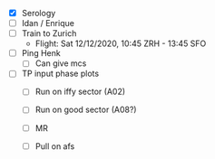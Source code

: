 - [x] Serology
- [ ] Idan / Enrique
- [ ] Train to Zurich
  - Flight: Sat 12/12/2020, 10:45 ZRH - 13:45 SFO
- [ ] Ping Henk
  - [ ] Can give mcs
- [ ] TP input phase plots
  - [ ] Run on iffy sector (A02)
  - [ ] Run on good sector (A08?)
  - [ ] MR
  - [ ] Pull on afs
  
